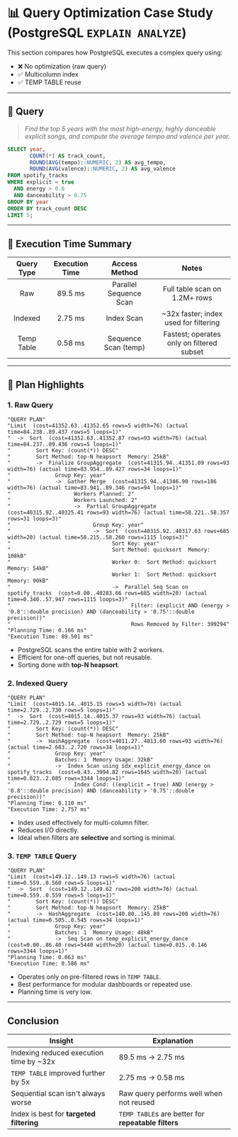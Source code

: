 # 📊 Query Optimization Case Study (PostgreSQL `EXPLAIN ANALYZE`)

This section compares how PostgreSQL executes a complex query using:

- ❌ No optimization (raw query)
- ✅ Multicolumn index
- ✅ TEMP TABLE reuse

---

## 🧠 Query 

> *Find the top 5 years with the most high-energy, highly danceable explicit songs, and compute the average tempo and valence per year.*

```sql
SELECT year,
       COUNT(*) AS track_count,
       ROUND(AVG(tempo)::NUMERIC, 2) AS avg_tempo,
       ROUND(AVG(valence)::NUMERIC, 2) AS avg_valence
FROM spotify_tracks
WHERE explicit = true
  AND energy > 0.8
  AND danceability > 0.75
GROUP BY year
ORDER BY track_count DESC
LIMIT 5;
``` 

--- 

## 🧪 Execution Time Summary 

| Query Type | Execution Time | Access Method | Notes | 
| :---: | :---: | :---: | :---: | 
| Raw | 89.5 ms | Parallel Sequence Scan | Full table scan on 1.2M+ rows | 
| Indexed | 2.75 ms | Index Scan | ~32x faster; index used for filtering | 
| Temp Table | 0.58 ms | Sequence Scan (temp) | Fastest; operates only on filtered subset | 

--- 

## 📌 Plan Highlights 

### 1. Raw Query 

``` 
"QUERY PLAN"
"Limit  (cost=41352.63..41352.65 rows=5 width=76) (actual time=84.238..89.437 rows=5 loops=1)"
"  ->  Sort  (cost=41352.63..41352.87 rows=93 width=76) (actual time=84.237..89.436 rows=5 loops=1)"
"        Sort Key: (count(*)) DESC"
"        Sort Method: top-N heapsort  Memory: 25kB"
"        ->  Finalize GroupAggregate  (cost=41315.94..41351.09 rows=93 width=76) (actual time=83.954..89.427 rows=34 loops=1)"
"              Group Key: year"
"              ->  Gather Merge  (cost=41315.94..41346.90 rows=186 width=76) (actual time=83.941..89.346 rows=94 loops=1)"
"                    Workers Planned: 2"
"                    Workers Launched: 2"
"                    ->  Partial GroupAggregate  (cost=40315.92..40325.41 rows=93 width=76) (actual time=58.221..58.357 rows=31 loops=3)"
"                          Group Key: year"
"                          ->  Sort  (cost=40315.92..40317.63 rows=685 width=20) (actual time=58.215..58.260 rows=1115 loops=3)"
"                                Sort Key: year"
"                                Sort Method: quicksort  Memory: 108kB"
"                                Worker 0:  Sort Method: quicksort  Memory: 54kB"
"                                Worker 1:  Sort Method: quicksort  Memory: 90kB"
"                                ->  Parallel Seq Scan on spotify_tracks  (cost=0.00..40283.66 rows=685 width=20) (actual time=0.340..57.947 rows=1115 loops=3)"
"                                      Filter: (explicit AND (energy > '0.8'::double precision) AND (danceability > '0.75'::double precision))"
"                                      Rows Removed by Filter: 399294"
"Planning Time: 0.166 ms"
"Execution Time: 89.501 ms"
``` 

- PostgreSQL scans the entire table with 2 workers. 
- Efficient for one-off queries, but not reusable. 
- Sorting done with **top-N heapsort**. 

### 2. Indexed Query 

``` 
"QUERY PLAN"
"Limit  (cost=4015.14..4015.15 rows=5 width=76) (actual time=2.729..2.730 rows=5 loops=1)"
"  ->  Sort  (cost=4015.14..4015.37 rows=93 width=76) (actual time=2.729..2.729 rows=5 loops=1)"
"        Sort Key: (count(*)) DESC"
"        Sort Method: top-N heapsort  Memory: 25kB"
"        ->  HashAggregate  (cost=4011.27..4013.60 rows=93 width=76) (actual time=2.683..2.720 rows=34 loops=1)"
"              Group Key: year"
"              Batches: 1  Memory Usage: 32kB"
"              ->  Index Scan using idx_explicit_energy_dance on spotify_tracks  (cost=0.43..3994.82 rows=1645 width=20) (actual time=0.023..2.085 rows=3344 loops=1)"
"                    Index Cond: ((explicit = true) AND (energy > '0.8'::double precision) AND (danceability > '0.75'::double precision))"
"Planning Time: 0.110 ms"
"Execution Time: 2.757 ms"
``` 

- Index used effectively for multi-column filter. 
- Reduces I/O directly. 
- Ideal when filters are **selective** and sorting is minimal. 

### 3. `TEMP TABLE` Query 

``` 
"QUERY PLAN"
"Limit  (cost=149.12..149.13 rows=5 width=76) (actual time=0.559..0.560 rows=5 loops=1)"
"  ->  Sort  (cost=149.12..149.62 rows=200 width=76) (actual time=0.559..0.559 rows=5 loops=1)"
"        Sort Key: (count(*)) DESC"
"        Sort Method: top-N heapsort  Memory: 25kB"
"        ->  HashAggregate  (cost=140.80..145.80 rows=200 width=76) (actual time=0.505..0.545 rows=34 loops=1)"
"              Group Key: year"
"              Batches: 1  Memory Usage: 48kB"
"              ->  Seq Scan on temp_explicit_energy_dance  (cost=0.00..86.40 rows=5440 width=20) (actual time=0.015..0.146 rows=3344 loops=1)"
"Planning Time: 0.063 ms"
"Execution Time: 0.586 ms"
``` 

- Operates only on pre-filtered rows in `TEMP TABLE`. 
- Best performance for modular dashboards or repeated use. 
- Planning time is very low. 

--- 

## Conclusion 

| Insight | Explanation | 
| --- | --- | 
| Indexing reduced execution time by ~32x | 89.5 ms → 2.75 ms | 
| `TEMP TABLE` improved further by 5x | 2.75 ms → 0.58 ms | 
| Sequential scan isn't always worse | Raw query performs well when not reused | 
| Index is best for **targeted filtering** | `TEMP TABLE`s are better for **repeatable filters** | 
